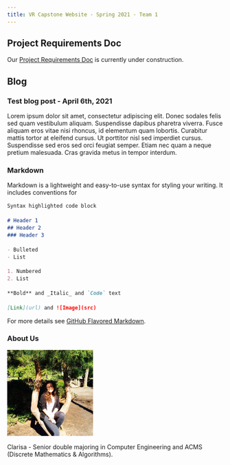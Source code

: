 ```yaml
---
title: VR Capstone Website - Spring 2021 - Team 1
---
```

<link rel="stylesheet" type="text/css" media="all" href="css/markdown_styles.css" />

## Project Requirements Doc

Our [Project Requirements Doc](/) is currently under construction.

## Blog

### Test blog post - April 6th, 2021

Lorem ipsum dolor sit amet, consectetur adipiscing elit. Donec sodales felis sed quam vestibulum aliquam. Suspendisse dapibus pharetra viverra. Fusce aliquam eros vitae nisi rhoncus, id elementum quam lobortis. Curabitur mattis tortor at eleifend cursus. Ut porttitor nisl sed imperdiet cursus. Suspendisse sed eros sed orci feugiat semper. Etiam nec quam a neque pretium malesuada. Cras gravida metus in tempor interdum.

### Markdown

Markdown is a lightweight and easy-to-use syntax for styling your writing. It includes conventions for

```markdown
Syntax highlighted code block

# Header 1
## Header 2
### Header 3

- Bulleted
- List

1. Numbered
2. List

**Bold** and _Italic_ and `Code` text

[Link](url) and ![Image](src)
```

For more details see [GitHub Flavored Markdown](https://guides.github.com/features/mastering-markdown/).


### About Us
<div class="center">
    <img src="images/clarisa.jpg" alt="Avatar" style="width:200px"> <br>
    <p>Clarisa - Senior double majoring in Computer Engineering and ACMS (Discrete Mathematics & Algorithms).</p>
</div>